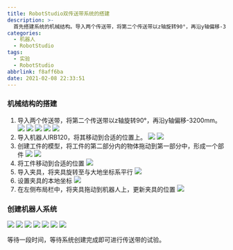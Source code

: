```yaml
---
title: RobotStudio双传送带系统的搭建
description: >-
  首先搭建系统的机械结构。导入两个传送带，将第二个传送带以z轴旋转90°，再沿y轴偏移-3200mm。导入机器人IRB120，将其移动到合适的位置上。创建工件的模型...
categories:
  - 机器人
  - RobotStudio
tags:
  - 实验
  - RobotStudio
abbrlink: f8aff6ba
date: 2021-02-08 22:33:51
---
```









### 机械结构的搭建
1. 导入两个传送带，将第二个传送带以z轴旋转90°，再沿y轴偏移-3200mm。
![](https://img.mahaofei.com/img/202112231547151-robotstudio-doubleconveyer-1.png)
![](https://img.mahaofei.com/img/202112231547014-robotstudio-doubleconveyer-2.png)
![](https://img.mahaofei.com/img/202112231548275-robotstudio-doubleconveyer-3.png)
![](https://img.mahaofei.com/img/202112231548997-robotstudio-doubleconveyer-4.png)
![](https://img.mahaofei.com/img/202112231549817-robotstudio-doubleconveyer-5.png)
2. 导入机器人IRB120，将其移动到合适的位置上。
![](https://img.mahaofei.com/img/202112231549242-robotstudio-doubleconveyer-6.png)
![](https://img.mahaofei.com/img/202112231550395-robotstudio-doubleconveyer-7.png)
3. 创建工件的模型，将工件的第二部分内的物体拖动到第一部分中，形成一个部件
![](https://img.mahaofei.com/img/202112231550097-robotstudio-doubleconveyer-8.png)
![](https://img.mahaofei.com/img/202112231551500-robotstudio-doubleconveyer-9.png)
4. 将工件移动到合适的位置
![](https://img.mahaofei.com/img/202112231552087-robotstudio-doubleconveyer-10.png)
5. 导入夹具，将夹具旋转至与大地坐标系平行
![](https://img.mahaofei.com/img/202112231552216-robotstudio-doubleconveyer-11.png)
6. 设置夹具的本地坐标
![](https://img.mahaofei.com/img/202112231554863-robotstudio-doubleconveyer-12.png)
7. 在左侧布局栏中，将夹具拖动到机器人上，更新夹具的位置
![](https://img.mahaofei.com/img/202112231554899-robotstudio-doubleconveyer-13.png)
### 创建机器人系统
![](https://img.mahaofei.com/img/202112231554707-robotstudio-doubleconveyer-14.png)
![](https://img.mahaofei.com/img/202112231554597-robotstudio-doubleconveyer-15.png)
![](https://img.mahaofei.com/img/202112231555421-robotstudio-doubleconveyer-16.png)
![](https://img.mahaofei.com/img/202112231555822-robotstudio-doubleconveyer-17.png)
![](https://img.mahaofei.com/img/202112231555519-robotstudio-doubleconveyer-18.png)
![](https://img.mahaofei.com/img/202112231556585-robotstudio-doubleconveyer-19.png)
![](https://img.mahaofei.com/img/202112231556315-robotstudio-doubleconveyer-20.png)

等待一段时间，等待系统创建完成即可进行传送带的试验。
